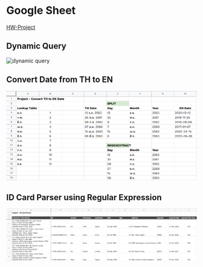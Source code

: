 # Google Sheet

[HW-Project](https://docs.google.com/spreadsheets/d/1qneeil5bsYQkRDGgjXbz1kNR8VP6Ih_hRsTGOi6tLoo/edit?usp=sharing)

## Dynamic Query
![dynamic query](./images/finish.png)

## Convert Date from TH to EN
![convert date](./images/convert_date.png)


## ID Card Parser using Regular Expression
![regex](./images/regex.png)